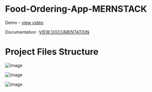 # Food-Ordering-App-MERNSTACK
Demo - <a href="https://drive.google.com/file/d/1DLog3a51djjwvSNz1WrkB0uMwp-8e3c1/view?usp=drivesdk">view video</a>


Documentation -<a href="https://docs.google.com/document/d/1aSGhfxFfMYMJChknR-pL47FW-idnhj2F/edit?usp=sharing&ouid=107917445781301743104&rtpof=true&sd=true">VIEW DOCUMENTATION </a>




# Project Files Structure
![image](https://github.com/user-attachments/assets/5a0e079c-e969-4fb5-8a73-bc7cd30b820f)


![image](https://github.com/user-attachments/assets/f8cab68e-57e8-47c8-bab3-1f0acee8f924)


![image](https://github.com/user-attachments/assets/bbf0589e-a667-4a04-8507-9d96277af2cf)
